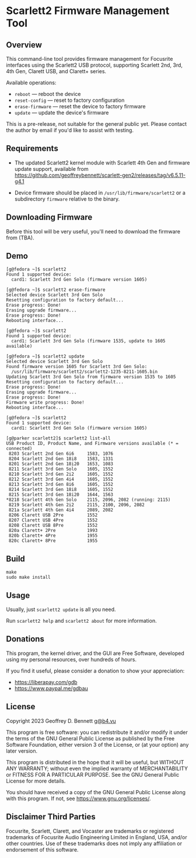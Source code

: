 # Scarlett2 Firmware Management Tool

## Overview

This command-line tool provides firmware management for Focusrite
interfaces using the Scarlett2 USB protocol, supporting Scarlett 2nd,
3rd, 4th Gen, Clarett USB, and Clarett+ series.

Available operations:
- `reboot` — reboot the device
- `reset-config` — reset to factory configuration
- `erase-firmware` — reset the device to factory firmware
- `update` — update the device's firmware

This is a pre-release, not suitable for the general public yet. Please
contact the author by email if you'd like to assist with testing.

## Requirements

- The updated Scarlett2 kernel module with Scarlett 4th Gen and
  firmware update support, available from
  https://github.com/geoffreybennett/scarlett-gen2/releases/tag/v6.5.11-g4.1

- Device firmware should be placed in `/usr/lib/firmware/scarlett2` or
  a subdirectory `firmware` relative to the binary.

## Downloading Firmware

Before this tool will be very useful, you'll need to download the
firmware from (TBA).

## Demo

```
[g@fedora ~]$ scarlett2
Found 1 supported device:
  card1: Scarlett 3rd Gen Solo (firmware version 1605)

[g@fedora ~]$ scarlett2 erase-firmware
Selected device Scarlett 3rd Gen Solo
Resetting configuration to factory default...
Erase progress: Done!
Erasing upgrade firmware...
Erase progress: Done!
Rebooting interface...

[g@fedora ~]$ scarlett2
Found 1 supported device:
  card1: Scarlett 3rd Gen Solo (firmware 1535, update to 1605 available)

[g@fedora ~]$ scarlett2 update
Selected device Scarlett 3rd Gen Solo
Found firmware version 1605 for Scarlett 3rd Gen Solo:
  /usr/lib/firmware/scarlett2/scarlett2-1235-8211-1605.bin
Updating Scarlett 3rd Gen Solo from firmware version 1535 to 1605
Resetting configuration to factory default...
Erase progress: Done!
Erasing upgrade firmware...
Erase progress: Done!
Firmware write progress: Done!
Rebooting interface...

[g@fedora ~]$ scarlett2
Found 1 supported device:
  card1: Scarlett 3rd Gen Solo (firmware version 1605)

[g@parker scarlett2]$ scarlett2 list-all
USB Product ID, Product Name, and Firmware versions available (* = connected)
 8203 Scarlett 2nd Gen 6i6     1583, 1076
 8204 Scarlett 2nd Gen 18i8    1583, 1331
 8201 Scarlett 2nd Gen 18i20   1653, 1083
 8211 Scarlett 3rd Gen Solo    1605, 1552
 8210 Scarlett 3rd Gen 2i2     1605, 1552
 8212 Scarlett 3rd Gen 4i4     1605, 1552
 8213 Scarlett 3rd Gen 8i6     1605, 1552
 8214 Scarlett 3rd Gen 18i8    1605, 1552
 8215 Scarlett 3rd Gen 18i20   1644, 1563
*8218 Scarlett 4th Gen Solo    2115, 2096, 2082 (running: 2115)
 8219 Scarlett 4th Gen 2i2     2115, 2100, 2096, 2082
 821a Scarlett 4th Gen 4i4     2089, 2082
 8206 Clarett USB 2Pre         1552
 8207 Clarett USB 4Pre         1552
 8208 Clarett USB 8Pre         1552
 820a Clarett+ 2Pre            1993
 820b Clarett+ 4Pre            1955
 820c Clarett+ 8Pre            1955
```

## Build

```
make
sudo make install
```

## Usage

Usually, just `scarlett2 update` is all you need.

Run `scarlett2 help` and `scarlett2 about` for more information.

## Donations

This program, the kernel driver, and the GUI are Free Software,
developed using my personal resources, over hundreds of hours.

If you find it useful, please consider a donation to show your
appreciation:

- https://liberapay.com/gdb
- https://www.paypal.me/gdbau

## License

Copyright 2023 Geoffrey D. Bennett <g@b4.vu>

This program is free software: you can redistribute it and/or modify
it under the terms of the GNU General Public License as published by
the Free Software Foundation, either version 3 of the License, or (at
your option) any later version.

This program is distributed in the hope that it will be useful, but
WITHOUT ANY WARRANTY; without even the implied warranty of
MERCHANTABILITY or FITNESS FOR A PARTICULAR PURPOSE. See the GNU
General Public License for more details.

You should have received a copy of the GNU General Public License
along with this program. If not, see https://www.gnu.org/licenses/.

## Disclaimer Third Parties

Focusrite, Scarlett, Clarett, and Vocaster are trademarks or
registered trademarks of Focusrite Audio Engineering Limited in
England, USA, and/or other countries. Use of these trademarks does not
imply any affiliation or endorsement of this software.
